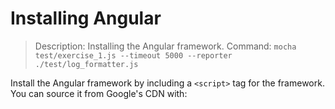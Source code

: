 # Installing Angular

> Description: Installing the Angular framework.
> Command: `mocha test/exercise_1.js --timeout 5000 --reporter ./test/log_formatter.js`

Install the Angular framework by including a `<script>` tag for the framework. You can source it from Google's CDN with:

  <script src="https://ajax.googleapis.com/ajax/libs/angularjs/1.4.9/angular.min.js"></script>
